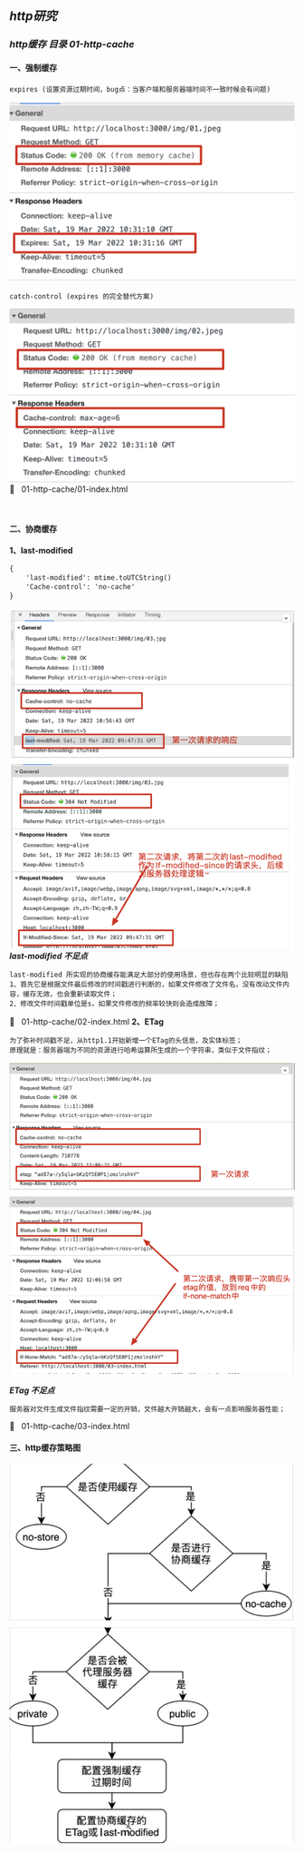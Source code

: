 <!--
 * @Author: your name
 * @Date: 2022-02-13 17:11:39
 * @Description: file content
-->
***<h2>http研究</h2>***
***<h3><B> http缓存 目录 01-http-cache</B></h3>***
<h4><B>一、强制缓存</B></h4>


```
expires (设置资源过期时间，bug点：当客户端和服务器端时间不一致时候会有问题)
```
![expires](./imgs/expires.png)
```
catch-control (expires 的完全替代方案)
```
![cache](./imgs/cache-control.png)
🌰 &nbsp; 01-http-cache/01-index.html

<br/>
<h4><B>二、协商缓存</B></h4>
<B>1、last-modified</B>

```
{
    'last-modified': mtime.toUTCString()
    'Cache-control': 'no-cache'
}
```
![cache](./imgs/last-modified.png)
***last-modified 不足点***
```
last-modified 所实现的协商缓存能满足大部分的使用场景，但也存在两个比较明显的缺陷
1、首先它是根据文件最后修改的时间戳进行判断的，如果文件修改了文件名，没有改动文件内容，缓存无效，也会重新读取文件；
2、修改文件时间戳单位是s，如果文件修改的频率较快则会造成故障；
```
🌰 &nbsp; 01-http-cache/02-index.html
<B>2、ETag</B>
```
为了弥补时间戳不足，从http1.1开始新增一个ETag的头信息，及实体标签；
原理就是：服务器端为不同的资源进行哈希运算所生成的一个字符串，类似于文件指纹；
```
![cache](./imgs/etag.png)

***ETag 不足点***

```
服务器对文件生成文件指纹需要一定的开销，文件越大开销越大，会有一点影响服务器性能；
```
🌰 &nbsp; 01-http-cache/03-index.html

<h4><B>三、http缓存策略图</B></h4>

![cache](./imgs/all.png)